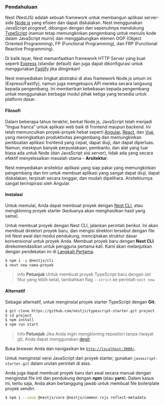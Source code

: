 ### Pendahuluan

Nest (NestJS) adalah sebuah framework untuk membangun aplikasi server-side [Node.js](https://nodejs.org/) yang efisien dan dapat diskalakan. Nest menggunakan JavaScript progresif, dibangun dengan dan sepenuhnya mendukung [TypeScript](http://www.typescriptlang.org/) (namun tetap memungkinkan pengembang untuk menulis kode dalam JavaScript murni) dan menggabungkan elemen OOP (Object Oriented Programming), FP (Functional Programming), dan FRP (Functional Reactive Programming).

Di balik layar, Nest memanfaatkan framework HTTP Server yang kuat seperti [Express](https://expressjs.com/) (standar default) dan juga dapat dikonfigurasi untuk menggunakan [Fastify](https://github.com/fastify/fastify) jika diinginkan!

Nest menyediakan tingkat abstraksi di atas framework Node.js umum ini (Express/Fastify), namun juga mengekspos API mereka secara langsung kepada pengembang. Ini memberikan kebebasan kepada pengembang untuk menggunakan berbagai modul pihak ketiga yang tersedia untuk platform dasar.

#### Filosofi

Dalam beberapa tahun terakhir, berkat Node.js, JavaScript telah menjadi “lingua franca” untuk aplikasi web baik di frontend maupun backend. Ini telah memunculkan proyek-proyek hebat seperti [Angular](https://angular.dev/), [React](https://github.com/facebook/react), dan [Vue](https://github.com/vuejs/vue), yang meningkatkan produktivitas pengembang dan memungkinkan pembuatan aplikasi frontend yang cepat, dapat diuji, dan dapat diperluas. Namun, meskipun banyak perpustakaan, pembantu, dan alat yang luar biasa ada untuk Node (dan JavaScript sisi server), tidak ada yang secara efektif menyelesaikan masalah utama - **Arsitektur**.

Nest menyediakan arsitektur aplikasi yang siap pakai yang memungkinkan pengembang dan tim untuk membuat aplikasi yang sangat dapat diuji, dapat diskalakan, terpisah secara longgar, dan mudah dipelihara. Arsitekturnya sangat terinspirasi oleh Angular.

#### Instalasi

Untuk memulai, Anda dapat membuat proyek dengan [Nest CLI](/cli/overview), atau mengkloning proyek starter (keduanya akan menghasilkan hasil yang sama).

Untuk membuat proyek dengan Nest CLI, jalankan perintah berikut. Ini akan membuat direktori proyek baru, dan mengisi direktori tersebut dengan file inti Nest awal dan modul pendukung, menciptakan struktur dasar konvensional untuk proyek Anda. Membuat proyek baru dengan **Nest CLI** direkomendasikan untuk pengguna pertama kali. Kami akan melanjutkan dengan pendekatan ini di [Langkah Pertama](first-steps).

```bash
$ npm i -g @nestjs/cli
$ nest new nama-proyek
```

> info **Petunjuk** Untuk membuat proyek TypeScript baru dengan set fitur yang lebih ketat, tambahkan flag `--strict` ke perintah `nest new`.

#### Alternatif

Sebagai alternatif, untuk menginstal proyek starter TypeScript dengan **Git**:

```bash
$ git clone https://github.com/nestjs/typescript-starter.git project
$ cd project
$ npm install
$ npm run start
```

> info **Petunjuk** Jika Anda ingin mengkloning repositori tanpa riwayat git, Anda dapat menggunakan [degit](https://github.com/Rich-Harris/degit).

Buka browser Anda dan navigasikan ke [`http://localhost:3000/`](http://localhost:3000/).

Untuk menginstal versi JavaScript dari proyek starter, gunakan `javascript-starter.git` dalam urutan perintah di atas.

Anda juga dapat membuat proyek baru dari awal secara manual dengan menginstal file inti dan pendukung dengan **npm** (atau **yarn**). Dalam kasus ini, tentu saja, Anda akan bertanggung jawab untuk membuat file boilerplate proyek sendiri.

```bash
$ npm i --save @nestjs/core @nestjs/common rxjs reflect-metadata
```
